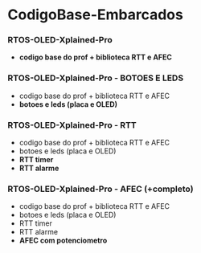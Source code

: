# CodigoBase-Embarcados

### RTOS-OLED-Xplained-Pro
- **codigo base do prof + biblioteca RTT e AFEC**

### RTOS-OLED-Xplained-Pro - BOTOES E LEDS
- codigo base do prof + biblioteca RTT e AFEC
- **botoes e leds (placa e OLED)**

### RTOS-OLED-Xplained-Pro - RTT
- codigo base do prof + biblioteca RTT e AFEC
- botoes e leds (placa e OLED)
- **RTT timer**
- **RTT alarme**

### RTOS-OLED-Xplained-Pro - AFEC (+completo)
- codigo base do prof + biblioteca RTT e AFEC
- botoes e leds (placa e OLED)
- RTT timer
- RTT alarme
- **AFEC com potenciometro**

